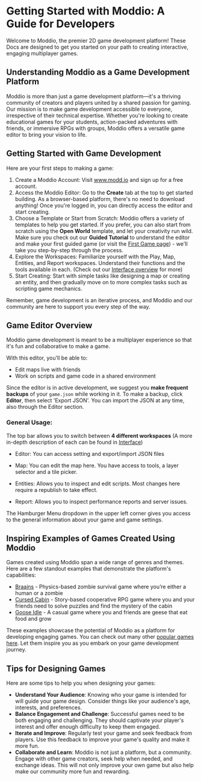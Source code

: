 # Getting Started with Moddio: A Guide for Developers

Welcome to Moddio, the premier 2D game development platform! These Docs are designed to get you started on your path to creating interactive, engaging multiplayer games.

## Understanding Moddio as a Game Development Platform

Moddio is more than just a game development platform—it's a thriving community of creators and players united by a shared passion for gaming. Our mission is to make game development accessible to everyone, irrespective of their technical expertise. Whether you're looking to create educational games for your students, action-packed adventures with friends, or immersive RPGs with groups, Moddio offers a versatile game editor to bring your vision to life.

## Getting Started with Game Development

Here are your first steps to making a game:

1. Create a Moddio Account: Visit www.modd.io and sign up for a free account.
2. Access the Moddio Editor: Go to the **Create** tab at the top to get started building. As a browser-based platform, there's no need to download anything! Once you're logged in, you can directly access the editor and start creating. 
3. Choose a Template or Start from Scratch: Moddio offers a variety of templates to help you get started. If you prefer, you can also start from scratch using the **Open World** template, and let your creativity run wild. Make sure you check out our **Guided Tutorial** to understand the editor and make your first guided game (or visit the [First Game page](../first-game/making-first-game.md)) - we'll take you step-by-step through the process.
4. Explore the Workspaces: Familiarize yourself with the Play, Map, Entities, and Report workspaces. Understand their functions and the tools available in each. (Check out our [Interface overview](interface.md) for more)
5. Start Creating: Start with simple tasks like designing a map or creating an entity, and then gradually move on to more complex tasks such as scripting game mechanics.

Remember, game development is an iterative process, and Moddio and our community are here to support you every step of the way.

## Game Editor Overview

Moddio game development is meant to be a multiplayer experience so that it's fun and collaborative to make a game.

With this editor, you'll be able to:
* Edit maps live with friends
* Work on scripts and game code in a shared environment

Since the editor is in active development, we suggest you **make frequent backups** of your `game.json` while working in it. To make a backup, click **Editor**, then select 'Export JSON'. You can import the JSON at any time, also through the Editor section.

### General Usage:

The top bar allows you to switch between **4 different workspaces** (A more in-depth description of each can be found in [Interface](interface.md))

*   Editor: You can access setting and export/import JSON files

*   Map: You can edit the map here. You have access to tools, a layer selector and a tile picker.

*   Entities: Allows you to inspect and edit scripts. Most changes here require a republish to take effect.

*   Report: Allows you to inspect performance reports and server issues.

The Hamburger Menu dropdown in the upper left corner gives you access to the general information about your game and game settings.

## Inspiring Examples of Games Created Using Moddio

Games created using Moddio span a wide range of genres and themes. Here are a few standout examples that demonstrate the platform's capabilities:

- [Braains](https://www.modd.io/play/braainsio/?utm_source=moddio_documentation&utm_medium=getting_started_guide&utm_campaign=developer_onboarding) - Physics-based zombie survival game where you’re either a human or a zombie
- [Cursed Cabin](https://www.modd.io/play/cursed-cabin/?utm_source=moddio_documentation&utm_medium=getting_started_guide&utm_campaign=developer_onboarding) - Story-based cooperative RPG game where you and your friends need to solve puzzles and find the mystery of the cabin
- [Goose Idle](https://www.modd.io/play/gooseidle/?utm_source=moddio_documentation&utm_medium=getting_started_guide&utm_campaign=developer_onboarding) - A casual game where you and friends are geese that eat food and grow

These examples showcase the potential of Moddio as a platform for developing engaging games. You can check out many other [popular games here](https://www.modd.io/games/popular?utm_source=moddio_documentation&utm_medium=getting_started_guide&utm_campaign=developer_onboarding). Let them inspire you as you embark on your game development journey.

## Tips for Designing Games

Here are some tips to help you when designing your games:

- **Understand Your Audience**: Knowing who your game is intended for will guide your game design. Consider things like your audience's age, interests, and preferences.
- **Balance Engagement and Challenge**: Successful games need to be both engaging and challenging. They should captivate your player's interest and offer enough difficulty to keep them engaged.
- **Iterate and Improve**: Regularly test your game and seek feedback from players. Use this feedback to improve your game's quality and make it more fun.
- **Collaborate and Learn**: Moddio is not just a platform, but a community. Engage with other game creators, seek help when needed, and exchange ideas. This will not only improve your own game but also help make our community more fun and rewarding.